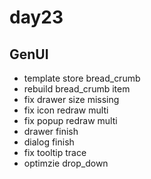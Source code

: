 # day23

## GenUI

-  template store bread_crumb
-  rebuild bread_crumb item
-  fix drawer size missing
-  fix icon redraw multi
-  fix popup redraw multi
-  drawer finish
-  dialog finish
-  fix tooltip trace
-  optimzie drop_down